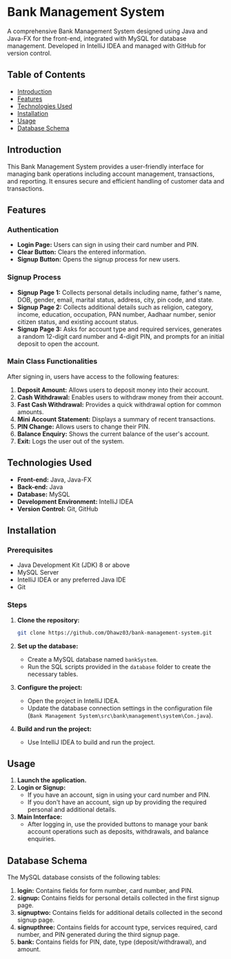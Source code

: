 # Bank Management System

A comprehensive Bank Management System designed using Java and Java-FX for the front-end, integrated with MySQL for database management. Developed in IntelliJ IDEA and managed with GitHub for version control.

## Table of Contents

- [Introduction](#introduction)
- [Features](#features)
- [Technologies Used](#technologies-used)
- [Installation](#installation)
- [Usage](#usage)
- [Database Schema](#database-schema)
  

## Introduction

This Bank Management System provides a user-friendly interface for managing bank operations including account management, transactions, and reporting. It ensures secure and efficient handling of customer data and transactions.

## Features

### Authentication

- **Login Page:** Users can sign in using their card number and PIN.
- **Clear Button:** Clears the entered information.
- **Signup Button:** Opens the signup process for new users.

### Signup Process

- **Signup Page 1:** Collects personal details including name, father's name, DOB, gender, email, marital status, address, city, pin code, and state.
- **Signup Page 2:** Collects additional details such as religion, category, income, education, occupation, PAN number, Aadhaar number, senior citizen status, and existing account status.
- **Signup Page 3:** Asks for account type and required services, generates a random 12-digit card number and 4-digit PIN, and prompts for an initial deposit to open the account.

### Main Class Functionalities

After signing in, users have access to the following features:

1. **Deposit Amount:** Allows users to deposit money into their account.
2. **Cash Withdrawal:** Enables users to withdraw money from their account.
3. **Fast Cash Withdrawal:** Provides a quick withdrawal option for common amounts.
4. **Mini Account Statement:** Displays a summary of recent transactions.
5. **PIN Change:** Allows users to change their PIN.
6. **Balance Enquiry:** Shows the current balance of the user's account.
7. **Exit:** Logs the user out of the system.

## Technologies Used

- **Front-end:** Java, Java-FX
- **Back-end:** Java
- **Database:** MySQL
- **Development Environment:** IntelliJ IDEA
- **Version Control:** Git, GitHub

## Installation

### Prerequisites

- Java Development Kit (JDK) 8 or above
- MySQL Server
- IntelliJ IDEA or any preferred Java IDE
- Git

### Steps

1. **Clone the repository:**
    ```bash
    git clone https://github.com/Dhawz03/bank-management-system.git
    ```

2. **Set up the database:**
    - Create a MySQL database named `bankSystem`.
    - Run the SQL scripts provided in the `database` folder to create the necessary tables.

3. **Configure the project:**
    - Open the project in IntelliJ IDEA.
    - Update the database connection settings in the configuration file (`Bank Management System\src\bank\management\system\Con.java`).

4. **Build and run the project:**
    - Use IntelliJ IDEA to build and run the project.

## Usage

1. **Launch the application.**
2. **Login or Signup:**
   - If you have an account, sign in using your card number and PIN.
   - If you don't have an account, sign up by providing the required personal and additional details.
3. **Main Interface:**
   - After logging in, use the provided buttons to manage your bank account operations such as deposits, withdrawals, and balance enquiries.

## Database Schema

The MySQL database consists of the following tables:

1. **login:** Contains fields for form number, card number, and PIN.
2. **signup:** Contains fields for personal details collected in the first signup page.
3. **signuptwo:** Contains fields for additional details collected in the second signup page.
4. **signupthree:** Contains fields for account type, services required, card number, and PIN generated during the third signup page.
5. **bank:** Contains fields for PIN, date, type (deposit/withdrawal), and amount.



